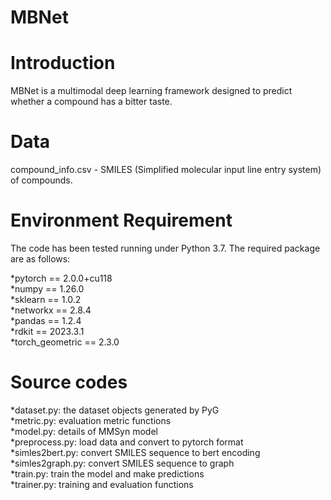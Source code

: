 # MBNet

# Introduction
MBNet is a multimodal deep learning framework designed to predict whether a compound has a bitter taste.

# Data
compound_info.csv - SMILES (Simplified molecular input line entry system) of compounds.


# Environment Requirement
The code has been tested running under Python 3.7. The required package are as follows:

*pytorch == 2.0.0+cu118  
*numpy == 1.26.0  
*sklearn == 1.0.2  
*networkx == 2.8.4  
*pandas == 1.2.4  
*rdkit == 2023.3.1  
*torch_geometric == 2.3.0  

# Source codes
*dataset.py: the dataset objects generated by PyG  
*metric.py: evaluation metric functions  
*model.py: details of MMSyn model  
*preprocess.py: load data and convert to pytorch format  
*simles2bert.py: convert SMILES sequence to bert encoding  
*simles2graph.py: convert SMILES sequence to graph  
*train.py: train the model and make predictions  
*trainer.py: training and evaluation functions  

